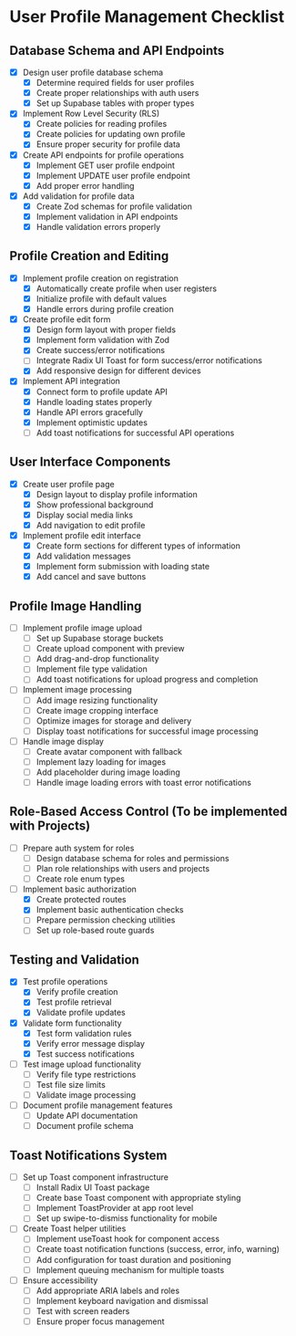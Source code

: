 # User Profile Management Checklist

## Database Schema and API Endpoints

- [x] Design user profile database schema
  - [x] Determine required fields for user profiles
  - [x] Create proper relationships with auth users
  - [x] Set up Supabase tables with proper types
- [x] Implement Row Level Security (RLS)
  - [x] Create policies for reading profiles
  - [x] Create policies for updating own profile
  - [x] Ensure proper security for profile data
- [x] Create API endpoints for profile operations
  - [x] Implement GET user profile endpoint
  - [x] Implement UPDATE user profile endpoint
  - [x] Add proper error handling
- [x] Add validation for profile data
  - [x] Create Zod schemas for profile validation
  - [x] Implement validation in API endpoints
  - [x] Handle validation errors properly

## Profile Creation and Editing

- [x] Implement profile creation on registration
  - [x] Automatically create profile when user registers
  - [x] Initialize profile with default values
  - [x] Handle errors during profile creation
- [x] Create profile edit form
  - [x] Design form layout with proper fields
  - [x] Implement form validation with Zod
  - [x] Create success/error notifications
  - [ ] Integrate Radix UI Toast for form success/error notifications
  - [x] Add responsive design for different devices
- [x] Implement API integration
  - [x] Connect form to profile update API
  - [x] Handle loading states properly
  - [x] Handle API errors gracefully
  - [x] Implement optimistic updates
  - [ ] Add toast notifications for successful API operations

## User Interface Components

- [x] Create user profile page
  - [x] Design layout to display profile information
  - [x] Show professional background
  - [x] Display social media links
  - [x] Add navigation to edit profile
- [x] Implement profile edit interface
  - [x] Create form sections for different types of information
  - [x] Add validation messages
  - [x] Implement form submission with loading state
  - [x] Add cancel and save buttons

## Profile Image Handling

- [ ] Implement profile image upload
  - [ ] Set up Supabase storage buckets
  - [ ] Create upload component with preview
  - [ ] Add drag-and-drop functionality
  - [ ] Implement file type validation
  - [ ] Add toast notifications for upload progress and completion
- [ ] Implement image processing
  - [ ] Add image resizing functionality
  - [ ] Create image cropping interface
  - [ ] Optimize images for storage and delivery
  - [ ] Display toast notifications for successful image processing
- [ ] Handle image display
  - [ ] Create avatar component with fallback
  - [ ] Implement lazy loading for images
  - [ ] Add placeholder during image loading
  - [ ] Handle image loading errors with toast error notifications

## Role-Based Access Control (To be implemented with Projects)

- [ ] Prepare auth system for roles
  - [ ] Design database schema for roles and permissions
  - [ ] Plan role relationships with users and projects
  - [ ] Create role enum types
- [ ] Implement basic authorization
  - [x] Create protected routes
  - [x] Implement basic authentication checks
  - [ ] Prepare permission checking utilities
  - [ ] Set up role-based route guards

## Testing and Validation

- [x] Test profile operations
  - [x] Verify profile creation
  - [x] Test profile retrieval
  - [x] Validate profile updates
- [x] Validate form functionality
  - [x] Test form validation rules
  - [x] Verify error message display
  - [x] Test success notifications
- [ ] Test image upload functionality
  - [ ] Verify file type restrictions
  - [ ] Test file size limits
  - [ ] Validate image processing
- [ ] Document profile management features
  - [ ] Update API documentation
  - [ ] Document profile schema

## Toast Notifications System

- [ ] Set up Toast component infrastructure
  - [ ] Install Radix UI Toast package
  - [ ] Create base Toast component with appropriate styling
  - [ ] Implement ToastProvider at app root level
  - [ ] Set up swipe-to-dismiss functionality for mobile
- [ ] Create Toast helper utilities
  - [ ] Implement useToast hook for component access
  - [ ] Create toast notification functions (success, error, info, warning)
  - [ ] Add configuration for toast duration and positioning
  - [ ] Implement queuing mechanism for multiple toasts
- [ ] Ensure accessibility
  - [ ] Add appropriate ARIA labels and roles
  - [ ] Implement keyboard navigation and dismissal
  - [ ] Test with screen readers
  - [ ] Ensure proper focus management
